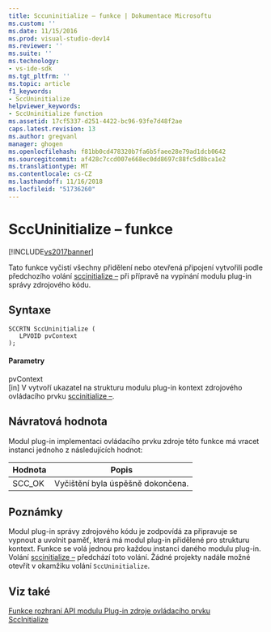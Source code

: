 ```yaml
---
title: Sccuninitialize – funkce | Dokumentace Microsoftu
ms.custom: ''
ms.date: 11/15/2016
ms.prod: visual-studio-dev14
ms.reviewer: ''
ms.suite: ''
ms.technology:
- vs-ide-sdk
ms.tgt_pltfrm: ''
ms.topic: article
f1_keywords:
- SccUninitialize
helpviewer_keywords:
- SccUninitialize function
ms.assetid: 17cf5337-d251-4422-bc96-93fe7d48f2ae
caps.latest.revision: 13
ms.author: gregvanl
manager: ghogen
ms.openlocfilehash: f81bb0cd478320b7fa6b5faee28e79ad1dcb0642
ms.sourcegitcommit: af428c7ccd007e668ec0dd8697c88fc5d8bca1e2
ms.translationtype: MT
ms.contentlocale: cs-CZ
ms.lasthandoff: 11/16/2018
ms.locfileid: "51736260"
---
```

# <a name="sccuninitialize-function"></a>SccUninitialize – funkce
[!INCLUDE[vs2017banner](../includes/vs2017banner.md)]

Tato funkce vyčistí všechny přidělení nebo otevřená připojení vytvořili podle předchozího volání [sccinitialize –](../extensibility/sccinitialize-function.md) při přípravě na vypínání modulu plug-in správy zdrojového kódu.  
  
## <a name="syntax"></a>Syntaxe  
  
```cpp#  
SCCRTN SccUninitialize (  
   LPVOID pvContext  
);  
```  
  
#### <a name="parameters"></a>Parametry  
 pvContext  
 [in] V vytvoří ukazatel na strukturu modulu plug-in kontext zdrojového ovládacího prvku [sccinitialize –](../extensibility/sccinitialize-function.md).  
  
## <a name="return-value"></a>Návratová hodnota  
 Modul plug-in implementaci ovládacího prvku zdroje této funkce má vracet instanci jednoho z následujících hodnot:  
  
|Hodnota|Popis|  
|-----------|-----------------|  
|SCC_OK|Vyčištění byla úspěšně dokončena.|  
  
## <a name="remarks"></a>Poznámky  
 Modul plug-in správy zdrojového kódu je zodpovídá za připravuje se vypnout a uvolnit paměť, která má modul plug-in přidělené pro strukturu kontext. Funkce se volá jednou pro každou instanci daného modulu plug-in. Volání [sccinitialize –](../extensibility/sccinitialize-function.md) předchází toto volání. Žádné projekty nadále možné otevřít v okamžiku volání `SccUninitialize`.  
  
## <a name="see-also"></a>Viz také  
 [Funkce rozhraní API modulu Plug-in zdroje ovládacího prvku](../extensibility/source-control-plug-in-api-functions.md)   
 [SccInitialize](../extensibility/sccinitialize-function.md)

